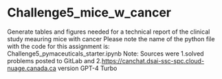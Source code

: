 # Challenge5_mice_w_cancer
Generate tables and figures needed for a technical report of the clinical study meauring mice with cancer
Please note the name of the python file with the code for this assignment is: Challenge5_pymaceuticals_starter.ipynb
Note: Sources were
1.solved problems posted to GitLab and
2.https://canchat.dsai-ssc-spc.cloud-nuage.canada.ca version GPT-4 Turbo

